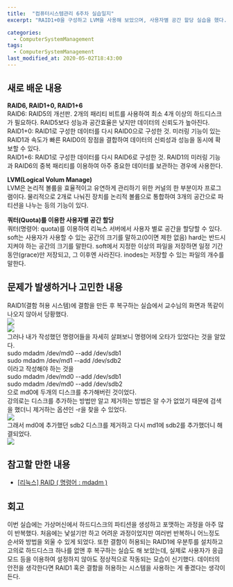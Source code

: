 ```yaml
---
title:  "컴퓨터시스템관리 6주차 실습일지"
excerpt: "RAID1+0을 구성하고 LVM을 사용해 보았으며, 사용자별 공간 할당 실습을 했다."

categories:
  - ComputerSystemManagement
tags:
  - ComputerSystemManagement
last_modified_at: 2020-05-02T18:43:00
--- 
```

## 새로 배운 내용  
**RAID6, RAID1+0, RAID1+6**  
RAID6: RAID5의 개선판. 2개의 패리티 비트를 사용하여 최소 4개 이상의 하드디스크가 필요하다. RAID5보다 성능과 공간효율은 낮지만 데이터의 신뢰도가 높아진다.  
RAID1+0: RAID1로 구성한 데이터를 다시 RAID0으로 구성한 것. 미러링 기능이 있는 RAID1과 속도가 빠른 RAID0의 장점을 결합하여 데이터의 신뢰성과 성능을 동시에 확보할 수 있다.  
RAID1+6: RAID1로 구성한 데이터를 다시 RAID6로 구성한 것. RAID1의 미러링 기능과 RAID6의 중복 패리티를 이용하여 아주 중요한 데이터를 보관하는 경우에 사용한다.
  
**LVM(Logical Volum Manage)**  
LVM은 논리적 볼륨을 효율적이고 유연하게 관리하기 위한 커널의 한 부분이자 프로그램이다. 물리적으로 2개로 나눠진 장치를 논리적 볼륨으로 통합하여 3개의 공간으로 파티션을 나누는 등의 기능이 있다.
  
**쿼터(Quota)를 이용한 사용자별 공간 할당**  
쿼터(명령어: quota)를 이용하여 리눅스 서버에서 사용자 별로 공간을 할당할 수 있다. soft는 사용자가 사용할 수 있는 공간의 크기를 말하고(0이면 제한 없음) hard는 반드시 지켜야 하는 공간의 크기를 말한다. soft에서 지정한 이상의 파일을 저장하면 일정 기간동안(grace)만 저장되고, 그 이후엔 사라진다. inodes는 저장할 수 있는 파일의 개수를 말한다.
  
## 문제가 발생하거나 고민한 내용  
RAID1(결함 허용 시스템)에 결함을 만든 후 복구하는 실습에서 교수님의 화면과 똑같이 나오지 않아서 당황했다.  
![](https://salmon99.github.io/assets/images/6week/1.png)  
![](https://salmon99.github.io/assets/images/6week/2.png)  
그러나 내가 작성했던 명령어들을 자세히 살펴보니 명령어에 오타가 있었다는 것을 알았다.  
sudo mdadm /dev/md0 --add /dev/sdb1  
sudo mdadm /dev/md1 --add /dev/sdb2  
이라고 작성해야 하는 것을  
sudo mdadm /dev/md0 --add /dev/sdb1  
sudo mdadm /dev/md0 --add /dev/sdb2  
으로 md0에 두개의 디스크를 추가해버린 것이었다.  
강의로는 디스크를 추가하는 방법만 알고 제거하는 방법은 알 수가 없었기 때문에 검색을 했더니 제거하는 옵션인 -r을 찾을 수 있었다.  
![](https://salmon99.github.io/assets/images/6week/3.png)  
그래서 md0에 추가했던 sdb2 디스크를 제거하고 다시 md1에 sdb2를 추가했더니 해결되었다.  
![](https://salmon99.github.io/assets/images/6week/4.png) 
  
## 참고할 만한 내용  
* [[리눅스] RAID ( 명령어 : mdadm )](https://dgblog.tistory.com/141)
  
## 회고  
이번 실습에는 가상머신에서 하드디스크의 파티션을 생성하고 포맷하는 과정을 아주 많이 반복했다. 처음에는 낯설기만 하고 어려운 과정이었지만 여러번 반복하니 어느정도 순서와 방법을 외울 수 있게 되었다. 또한 결함이 허용되는 RAID1에 우분투를 설치하고 고의로 하드디스크 하나를 없앤 후 복구하는 실습도 해 보았는데, 실제로 사용자가 응급모드 등을 이용하여 설정하지 않아도 정상적으로 작동되는 모습이 신기했다. 데이터의 안전을 생각한다면 RAID1 혹은 결함을 허용하는 시스템을 사용하는 게 좋겠다는 생각이 든다.